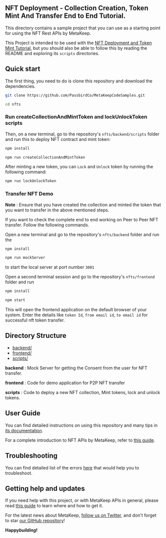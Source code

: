 ## NFT Deployment - Collection Creation, Token Mint And Transfer End to End Tutorial.

This directory contains a sample project that you can use as a starting point for using the NFT Rest APIs by MetaKeep.

This Project is intended to be used with the [NFT Deployment and Token Mint Tutorial](https://docs.metakeep.xyz/docs/create-your-first-nft-collection-and-mint-tokens), but you should also be able to follow this by reading the README and exploring its `scripts` directories.

## Quick start

The first thing, you need to do is clone this repository and download the dependencies.

```sh
git clone https://github.com/PassbirdCo/MetaKeepCodeSamples.git

cd nfts
```

### Run createCollectionAndMintToken and lockUnlockToken scripts

Then, on a new terminal, go to the repository's `nfts/backend/scripts` folder and run this to
deploy NFT contract and mint token:

```sh
npm install

npm run createCollectionAndMintToken
```

After minting a new token, you can `Lock` and `Unlock` token by running the following command:

```sh
npm run lockUnlockToken
```

### Transfer NFT Demo

**Note** : Ensure that you have created the collection and minted the token that you want to transfer in the above mentioned steps.

If you want to check the complete end to end working on Peer to Peer NFT transfer. Follow the following commands.

Open a new terminal and go to the repository's `nfts/backend` folder and run the

```sh
npm install

npm run mockServer
```

to start the local server at port number `3001`

Open a second terminal session and go to the repository's `nfts/frontend` folder and run

```sh
npm install

npm start
```

This will open the frontend application on the default browser of your system. Enter the details like `token Id`, `from email id`, `to email id` for successful nft token transfer.

## Directory Structure

- [backend/](./backend)
- [frontend/](./frontend)
- [scripts/](./scripts)

**backend** : Mock Server for getting the Consent from the user for NFT transfer.

**frontend** : Code for demo application for P2P NFT transfer

**scripts** : Code to deploy a new NFT collection, Mint tokens, lock and unlock tokens.

## User Guide

You can find detailed instructions on using this repository and many tips in [its documentation](https://docs.metakeep.xyz/reference/nft-101).

For a complete introduction to NFT APIs by MetaKeep, refer to [this guide](https://docs.metakeep.xyz/reference/nft-101).

## Troubleshooting

You can find detailed list of the errors [here](https://docs.metakeep.xyz/reference/api-error-status) that would help you to troubleshoot.

## Getting help and updates

If you need help with this project, or with MetaKeep APIs in general, please read [this guide](https://docs.metakeep.xyz/) to learn where and how to get it.

For the latest news about MetaKeep, [follow us on Twitter](https://twitter.com/metakeep), and don't forget to star [our GitHub repository](https://github.com/PassbirdCo/MetaKeepCodeSamples.git)!

**Happy*building*!**
